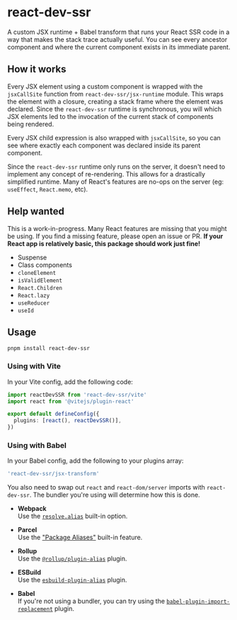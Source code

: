 # react-dev-ssr

A custom JSX runtime + Babel transform that runs your React SSR code in a way that makes the stack trace actually useful. You can see every ancestor component and where the current component exists in its immediate parent.

## How it works

Every JSX element using a custom component is wrapped with the `jsxCallSite` function from `react-dev-ssr/jsx-runtime` module. This wraps the element with a closure, creating a stack frame where the element was declared. Since the `react-dev-ssr` runtime is synchronous, you will which JSX elements led to the invocation of the current stack of components being rendered.

Every JSX child expression is also wrapped with `jsxCallSite`, so you can see where exactly each component was declared inside its parent component.

Since the `react-dev-ssr` runtime only runs on the server, it doesn't need to implement any concept of re-rendering. This allows for a drastically simplified runtime. Many of React's features are no-ops on the server (eg: `useEffect`, `React.memo`, etc).

## Help wanted

This is a work-in-progress. Many React features are missing that you might be using. If you find a missing feature, please open an issue or PR. **If your React app is relatively basic, this package should work just fine!**

- Suspense
- Class components
- `cloneElement`
- `isValidElement`
- `React.Children`
- `React.lazy`
- `useReducer`
- `useId`

## Usage

```
pnpm install react-dev-ssr
```

### Using with Vite

In your Vite config, add the following code:

```ts
import reactDevSSR from 'react-dev-ssr/vite'
import react from '@vitejs/plugin-react'

export default defineConfig({
  plugins: [react(), reactDevSSR()],
})
```

### Using with Babel

In your Babel config, add the following to your plugins array:

```ts
'react-dev-ssr/jsx-transform'
```

You also need to swap out `react` and `react-dom/server` imports with `react-dev-ssr`. The bundler you're using will determine how this is done.

- **Webpack**  
  Use the [`resolve.alias`](https://webpack.js.org/configuration/resolve/#resolvealias) built-in option.

- **Parcel**  
  Use the ["Package Aliases"](https://parceljs.org/features/dependency-resolution/#aliases) built-in feature.

- **Rollup**  
  Use the [`@rollup/plugin-alias`](https://www.npmjs.com/package/@rollup/plugin-alias) plugin.

- **ESBuild**  
  Use the [`esbuild-plugin-alias`](https://github.com/igoradamenko/esbuild-plugin-alias) plugin.

- **Babel**  
  If you're not using a bundler, you can try using the [`babel-plugin-import-replacement`](https://github.com/BuggMaker/babel-plugin-import-replacement) plugin.
